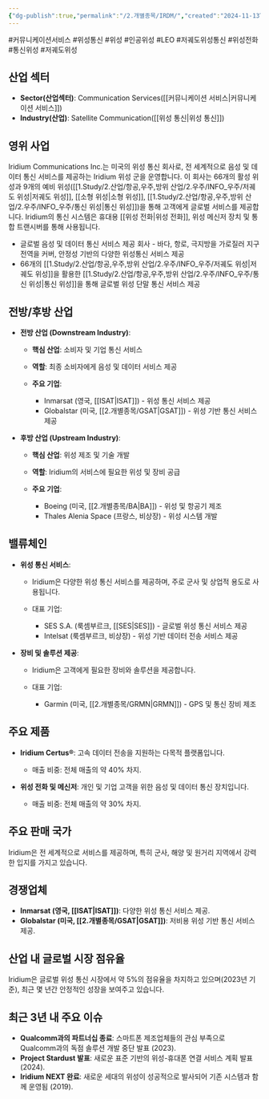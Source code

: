 ```yaml
---
{"dg-publish":true,"permalink":"/2.개별종목/IRDM/","created":"2024-11-13T22:41:15.804+09:00","updated":"2025-07-29T21:37:04.779+09:00"}
---
```


#커뮤니케이션서비스 #위성통신 #위성 #인공위성 #LEO #저궤도위성통신 #위성전화 #통신위성 #저궤도위성 


## 산업 섹터

- **Sector(산업섹터)**: Communication Services([[커뮤니케이션 서비스\|커뮤니케이션 서비스]])
- **Industry(산업)**: Satellite Communication([[위성 통신\|위성 통신]])

## 영위 사업

Iridium Communications Inc.는 미국의 위성 통신 회사로, 전 세계적으로 음성 및 데이터 통신 서비스를 제공하는 Iridium 위성 군을 운영합니다. 이 회사는 66개의 활성 위성과 9개의 예비 위성([[1.Study/2.산업/항공,우주,방위 산업/2.우주/INFO_우주/저궤도 위성\|저궤도 위성]], [[소형 위성\|소형 위성]], [[1.Study/2.산업/항공,우주,방위 산업/2.우주/INFO_우주/통신 위성\|통신 위성]])을 통해 고객에게 글로벌 서비스를 제공합니다. Iridium의 통신 시스템은 휴대용 [[위성 전화\|위성 전화]], 위성 메신저 장치 및 통합 트랜시버를 통해 사용됩니다.

- 글로벌 음성 및 데이터 통신 서비스 제공 회사 - 바다, 항로, 극지방을 가로질러 지구 전역을 커버, 안정성 기반의 다양한 위성통신 서비스 제공
- 66개의 [[1.Study/2.산업/항공,우주,방위 산업/2.우주/INFO_우주/저궤도 위성\|저궤도 위성]]을 활용한 [[1.Study/2.산업/항공,우주,방위 산업/2.우주/INFO_우주/통신 위성\|통신 위성]]을 통해 글로벌 위성 단말 통신 서비스 제공

## 전방/후방 산업

- **전방 산업 (Downstream Industry)**:
    
    - **핵심 산업**: 소비자 및 기업 통신 서비스
    - **역할**: 최종 소비자에게 음성 및 데이터 서비스 제공
    - **주요 기업**:
        
        - Inmarsat (영국, [[ISAT\|ISAT]]) - 위성 통신 서비스 제공
        - Globalstar (미국, [[2.개별종목/GSAT\|GSAT]]) - 위성 기반 통신 서비스 제공
        
    
- **후방 산업 (Upstream Industry)**:
    
    - **핵심 산업**: 위성 제조 및 기술 개발
    - **역할**: Iridium의 서비스에 필요한 위성 및 장비 공급
    - **주요 기업**:
        
        - Boeing (미국, [[2.개별종목/BA\|BA]]) - 위성 및 항공기 제조
        - Thales Alenia Space (프랑스, 비상장) - 위성 시스템 개발
        
    

## 밸류체인

- **위성 통신 서비스**:
    
    - Iridium은 다양한 위성 통신 서비스를 제공하며, 주로 군사 및 상업적 용도로 사용됩니다.
    - 대표 기업:
        
        - SES S.A. (룩셈부르크, [[SES\|SES]]) - 글로벌 위성 통신 서비스 제공
        - Intelsat (룩셈부르크, 비상장) - 위성 기반 데이터 전송 서비스 제공
        
    
- **장비 및 솔루션 제공**:
    
    - Iridium은 고객에게 필요한 장비와 솔루션을 제공합니다.
    - 대표 기업:
        
        - Garmin (미국, [[2.개별종목/GRMN\|GRMN]]) - GPS 및 통신 장비 제조
        
    

## 주요 제품

- **Iridium Certus®**: 고속 데이터 전송을 지원하는 다목적 플랫폼입니다.
    
    - 매출 비중: 전체 매출의 약 40% 차지.
      
- **위성 전화 및 메신저**: 개인 및 기업 고객을 위한 음성 및 데이터 통신 장치입니다.
    
    - 매출 비중: 전체 매출의 약 30% 차지.

## 주요 판매 국가

Iridium은 전 세계적으로 서비스를 제공하며, 특히 군사, 해양 및 원거리 지역에서 강력한 입지를 가지고 있습니다.

## 경쟁업체

- **Inmarsat (영국, [[ISAT\|ISAT]])**: 다양한 위성 통신 서비스 제공.
- **Globalstar (미국, [[2.개별종목/GSAT\|GSAT]])**: 저비용 위성 기반 통신 서비스 제공.

## 산업 내 글로벌 시장 점유율

Iridium은 글로벌 위성 통신 시장에서 약 5%의 점유율을 차지하고 있으며(2023년 기준), 최근 몇 년간 안정적인 성장을 보여주고 있습니다.

## 최근 3년 내 주요 이슈

- **Qualcomm과의 파트너십 종료**: 스마트폰 제조업체들의 관심 부족으로 Qualcomm과의 독점 솔루션 개발 중단 발표 (2023).
- **Project Stardust 발표**: 새로운 표준 기반의 위성-휴대폰 연결 서비스 계획 발표 (2024).
- **Iridium NEXT 완료**: 새로운 세대의 위성이 성공적으로 발사되어 기존 시스템과 함께 운영됨 (2019).